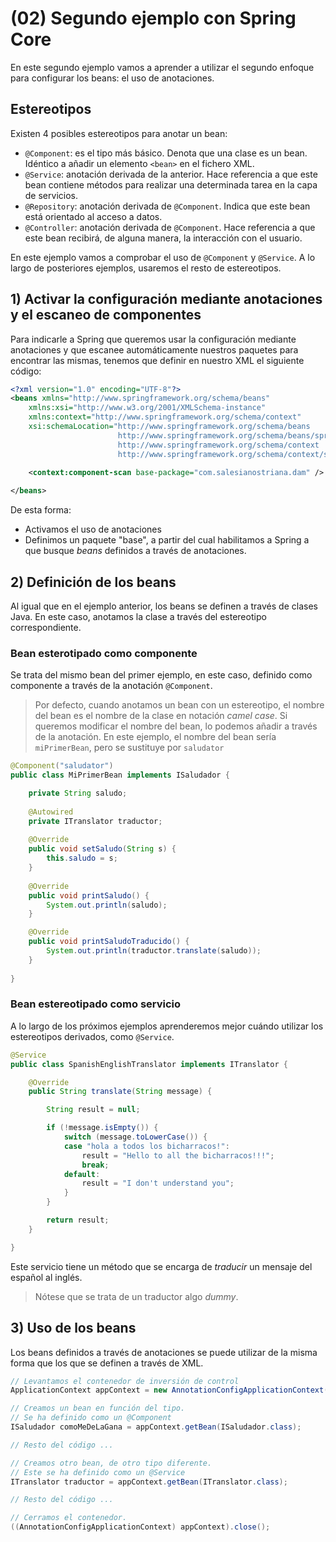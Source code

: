 # (02) Segundo ejemplo con Spring Core

En este segundo ejemplo vamos a aprender a utilizar el segundo enfoque para configurar los beans: el uso de anotaciones.

## Estereotipos

Existen 4 posibles estereotipos para anotar un bean:

- `@Component`: es el tipo más básico. Denota que una clase es un bean. Idéntico a añadir un elemento `<bean>` en el fichero XML.
- `@Service`: anotación derivada de la anterior. Hace referencia a que este bean contiene métodos para realizar una determinada tarea en la capa de servicios.
- `@Repository`: anotación derivada de `@Component`. Indica que este bean está orientado al acceso a datos.
- `@Controller`: anotación derivada de `@Component`. Hace referencia a que este bean recibirá, de alguna manera, la interacción con el usuario.

En este ejemplo vamos a comprobar el uso de `@Component` y `@Service`. A lo largo de posteriores ejemplos, usaremos el resto de estereotipos.

## 1) Activar la configuración mediante anotaciones y el escaneo de componentes 

Para indicarle a Spring que queremos usar la configuración mediante anotaciones y que escanee automáticamente nuestros paquetes para encontrar las mismas, tenemos que definir en nuestro XML el siguiente código:

```xml
<?xml version="1.0" encoding="UTF-8"?>
<beans xmlns="http://www.springframework.org/schema/beans"
	xmlns:xsi="http://www.w3.org/2001/XMLSchema-instance"
	xmlns:context="http://www.springframework.org/schema/context"
	xsi:schemaLocation="http://www.springframework.org/schema/beans 
					    http://www.springframework.org/schema/beans/spring-beans.xsd
						http://www.springframework.org/schema/context 
						http://www.springframework.org/schema/context/spring-context-4.3.xsd">

	<context:component-scan base-package="com.salesianostriana.dam" />
		
</beans>
```

De esta forma:

- Activamos el uso de anotaciones
- Definimos un paquete "base", a partir del cual habilitamos a Spring a que busque _beans_ definidos a través de anotaciones.

## 2) Definición de los beans

Al igual que en el ejemplo anterior, los beans se definen a través de clases Java. En este caso, anotamos la clase a través del estereotipo correspondiente.

### Bean esterotipado como componente

Se trata del mismo bean del primer ejemplo, en este caso, definido como componente a través de la anotación `@Component`.

> Por defecto, cuando anotamos un bean con un estereotipo, el nombre del bean es el nombre de la clase en notación _camel case_. Si queremos modificar el nombre del bean, lo podemos añadir a través de la anotación. En este ejemplo, el nombre del bean sería `miPrimerBean`, pero se sustituye por `saludator`


```java
@Component("saludator")
public class MiPrimerBean implements ISaludador {

	private String saludo;
	
	@Autowired
	private ITranslator traductor;
	
	@Override
	public void setSaludo(String s) {
		this.saludo = s;
	}
	
	@Override
	public void printSaludo() {
		System.out.println(saludo);
	}

	@Override
	public void printSaludoTraducido() {
		System.out.println(traductor.translate(saludo));		
	}
		
}
```

### Bean estereotipado como servicio

A lo largo de los próximos ejemplos aprenderemos mejor cuándo utilizar los estereotipos derivados, como `@Service`.

```java
@Service
public class SpanishEnglishTranslator implements ITranslator {

	@Override
	public String translate(String message) {

		String result = null;

		if (!message.isEmpty()) {
			switch (message.toLowerCase()) {
			case "hola a todos los bicharracos!":
				result = "Hello to all the bicharracos!!!";
				break;
			default:
				result = "I don't understand you";
			}
		}

		return result;
	}

}
```

Este servicio tiene un método que se encarga de _traducir_ un mensaje del español al inglés.

> Nótese que se trata de un traductor algo _dummy_.

## 3) Uso de los beans

Los beans definidos a través de anotaciones se puede utilizar de la misma forma que los que se definen a través de XML.

```java
// Levantamos el contenedor de inversión de control
ApplicationContext appContext = new AnnotationConfigApplicationContext("com.salesianostriana.dam.segundoejemplospringcore");

// Creamos un bean en función del tipo.
// Se ha definido como un @Component
ISaludador comoMeDeLaGana = appContext.getBean(ISaludador.class);

// Resto del código ...

// Creamos otro bean, de otro tipo diferente.
// Este se ha definido como un @Service
ITranslator traductor = appContext.getBean(ITranslator.class);

// Resto del código ...		

// Cerramos el contenedor.
((AnnotationConfigApplicationContext) appContext).close();

```

